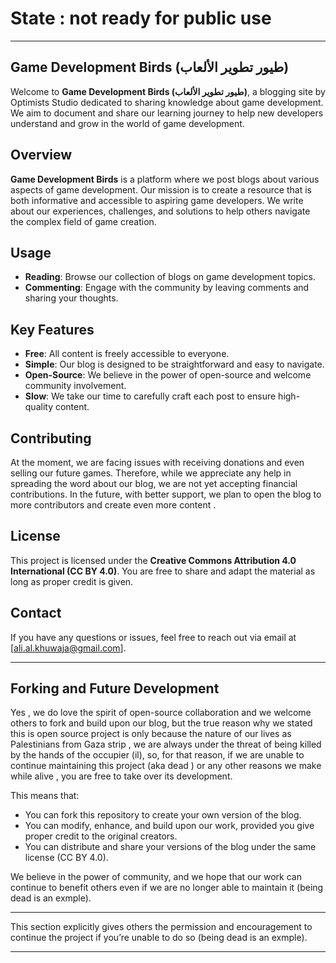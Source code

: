 # State : not ready for public use 
---

## Game Development Birds (طيور تطوير الألعاب)

Welcome to **Game Development Birds (طيور تطوير الألعاب)**, a blogging site by Optimists Studio dedicated to sharing knowledge about game development. We aim to document and share our learning journey to help new developers understand and grow in the world of game development.

## Overview

**Game Development Birds** is a platform where we post blogs about various aspects of game development. Our mission is to create a resource that is both informative and accessible to aspiring game developers. We write about our experiences, challenges, and solutions to help others navigate the complex field of game creation.

## Usage

- **Reading**: Browse our collection of blogs on game development topics.
- **Commenting**: Engage with the community by leaving comments and sharing your thoughts.

## Key Features

- **Free**: All content is freely accessible to everyone.
- **Simple**: Our blog is designed to be straightforward and easy to navigate.
- **Open-Source**: We believe in the power of open-source and welcome community involvement.
- **Slow**: We take our time to carefully craft each post to ensure high-quality content.

## Contributing

At the moment, we are facing issues with receiving donations and even selling our future games. Therefore, while we appreciate any help in spreading the word about our blog, we are not yet accepting financial contributions. In the future, with better support, we plan to open the blog to more contributors and create even more content .

## License

This project is licensed under the **Creative Commons Attribution 4.0 International (CC BY 4.0)**. You are free to share and adapt the material as long as proper credit is given.

## Contact

If you have any questions or issues, feel free to reach out via email at [ali.al.khuwaja@gmail.com].

---

## Forking and Future Development

Yes , we do love the spirit of open-source collaboration and we welcome others to fork and build upon our blog, but the true reason why we stated this is open source project is only because the nature of our lives as Palestinians from Gaza strip , we are always under the threat of being killed by the hands of the occupier (il), so, for that reason, if we are unable to continue maintaining this project (aka dead ) or any other reasons we make while alive , you are free to take over its development.

This means that:

- You can fork this repository to create your own version of the blog.
- You can modify, enhance, and build upon our work, provided you give proper credit to the original creators. 
- You can distribute and share your versions of the blog under the same license (CC BY 4.0).

We believe in the power of community, and we hope that our work can continue to benefit others even if we are no longer able to maintain it (being dead is an exmple).

---

This section explicitly gives others the permission and encouragement to continue the project if you’re unable to do so (being dead is an exmple).

---
